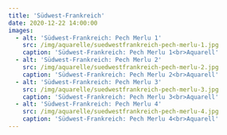 ```yaml
---
title: 'Südwest-Frankreich'
date: 2020-12-22 14:00:00
images:
  - alt: 'Südwest-Frankreich: Pech Merlu 1'
    src: /img/aquarelle/suedwestfrankreich-pech-merlu-1.jpg
    caption: 'Südwest-Frankreich: Pech Merlu 1<br>Aquarell'
  - alt: 'Südwest-Frankreich: Pech Merlu 2'
    src: /img/aquarelle/suedwestfrankreich-pech-merlu-2.jpg
    caption: 'Südwest-Frankreich: Pech Merlu 2<br>Aquarell'
  - alt: 'Südwest-Frankreich: Pech Merlu 3'
    src: /img/aquarelle/suedwestfrankreich-pech-merlu-3.jpg
    caption: 'Südwest-Frankreich: Pech Merlu 3<br>Aquarell'
  - alt: 'Südwest-Frankreich: Pech Merlu 4'
    src: /img/aquarelle/suedwestfrankreich-pech-merlu-4.jpg
    caption: 'Südwest-Frankreich: Pech Merlu 4<br>Aquarell'
---
```

